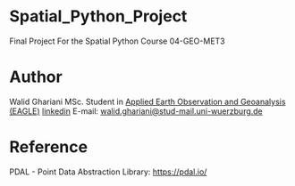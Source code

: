 # Spatial_Python_Project
Final Project For the Spatial Python Course 04-GEO-MET3

# Author
Walid Ghariani MSc. Student in [Applied Earth Observation and Geoanalysis (EAGLE)](http://eagle-science.org/) [linkedin](https://www.linkedin.com/in/walid-ghariani-893365138/) E-mail: walid.ghariani@stud-mail.uni-wuerzburg.de

# Reference
PDAL - Point Data Abstraction Library: https://pdal.io/

